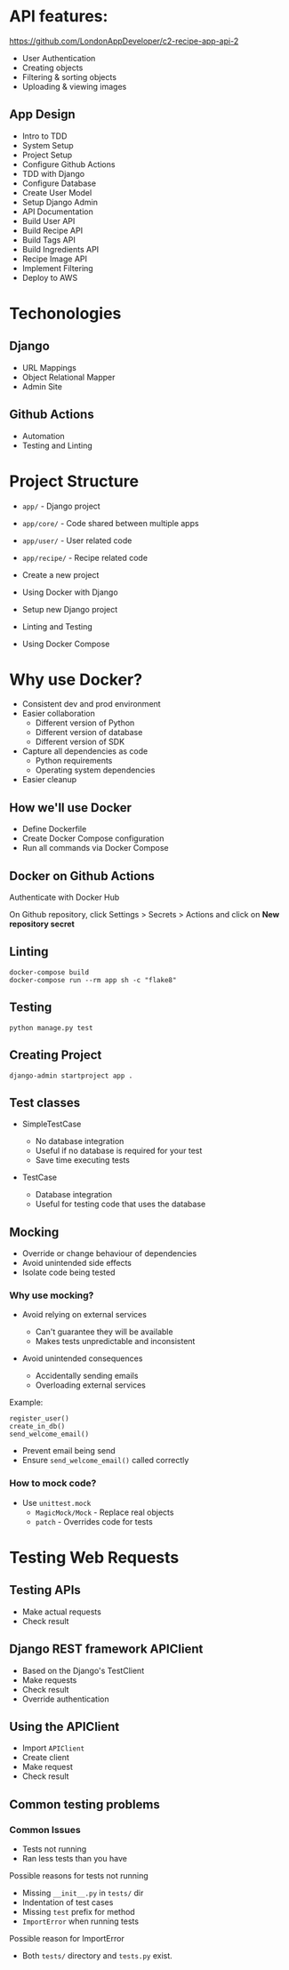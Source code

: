 # API features:

https://github.com/LondonAppDeveloper/c2-recipe-app-api-2

* User Authentication
* Creating objects
* Filtering & sorting objects
* Uploading & viewing images


## App Design

* Intro to TDD
* System Setup
* Project Setup
* Configure Github Actions
* TDD with Django
* Configure Database
* Create User Model
* Setup Django Admin
* API Documentation
* Build User API
* Build Recipe API
* Build Tags API
* Build Ingredients API
* Recipe Image API
* Implement Filtering
* Deploy to AWS


# Techonologies

## Django

* URL Mappings
* Object Relational Mapper
* Admin Site

## Github Actions

* Automation
* Testing and Linting



# Project Structure

* `app/` - Django project
* `app/core/` - Code shared between multiple apps
* `app/user/` - User related code
* `app/recipe/` - Recipe related code


* Create a new project
* Using Docker with Django
* Setup new Django project
* Linting and Testing
* Using Docker Compose


# Why use Docker?

* Consistent dev and prod environment
* Easier collaboration
    * Different version of Python
    * Different version of database
    * Different version of SDK
* Capture all dependencies as code
    * Python requirements
    * Operating system dependencies
* Easier cleanup

## How we'll use Docker

* Define Dockerfile
* Create Docker Compose configuration
* Run all commands via Docker Compose

## Docker on Github Actions

Authenticate with Docker Hub

On Github repository, click Settings > Secrets > Actions and click on **New repository secret**


## Linting

```
docker-compose build
docker-compose run --rm app sh -c "flake8"
```

## Testing

```
python manage.py test
```

## Creating Project

```
django-admin startproject app .
```

## Test classes

* SimpleTestCase
    * No database integration
    * Useful if no database is required for your test
    * Save time executing tests

* TestCase
    * Database integration
    * Useful for testing code that uses the database

## Mocking

* Override or change behaviour of dependencies
* Avoid unintended side effects
* Isolate code being tested

### Why use mocking?

* Avoid relying on external services
    * Can't guarantee they will be available
    * Makes tests unpredictable and inconsistent

* Avoid unintended consequences
    * Accidentally sending emails
    * Overloading external services

Example:

```
register_user()
create_in_db()
send_welcome_email()
```

* Prevent email being send
* Ensure `send_welcome_email()` called correctly

### How to mock code?

* Use `unittest.mock`
    * `MagicMock/Mock` - Replace real objects
    * `patch` - Overrides code for tests


# Testing Web Requests

## Testing APIs

* Make actual requests
* Check result

## Django REST framework APIClient

* Based on the Django's TestClient
* Make requests
* Check result
* Override authentication

## Using the APIClient

* Import `APIClient`
* Create client
* Make request
* Check result

## Common testing problems

### Common Issues

* Tests not running
* Ran less tests than you have

Possible reasons for tests not running

* Missing `__init__.py` in `tests/` dir
* Indentation of test cases
* Missing `test` prefix for method
* `ImportError` when running tests

Possible reason for ImportError

* Both `tests/` directory and `tests.py` exist.
